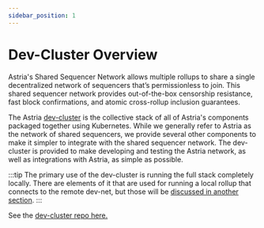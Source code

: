 ```yaml
---
sidebar_position: 1
---
```


# Dev-Cluster Overview

Astria's Shared Sequencer Network allows multiple rollups to share a single decentralized network of sequencers that’s permissionless to join. This shared sequencer network provides out-of-the-box censorship resistance, fast block confirmations, and atomic cross-rollup inclusion guarantees.

The Astria [dev-cluster](https://github.com/astriaorg/dev-cluster) is the
collective stack of all of Astria's components packaged together using
Kubernetes. While we generally refer to Astria as the network of shared
sequencers, we provide several other components to make it simpler to integrate
with the shared sequencer network. The dev-cluster is provided to make
developing and testing the Astria network, as well as integrations with Astria,
as simple as possible.

:::tip
The primary use of the dev-cluster is running the full stack completely locally.
There are elements of it that are used for running a local rollup that connects
to the remote dev-net, but those will be [discussed in another
section](/docs/running-a-rollup-on-astria-dusknet/local-rollup-deployment/).
:::

See the [dev-cluster repo here.](https://github.com/astriaorg/dev-cluster)
